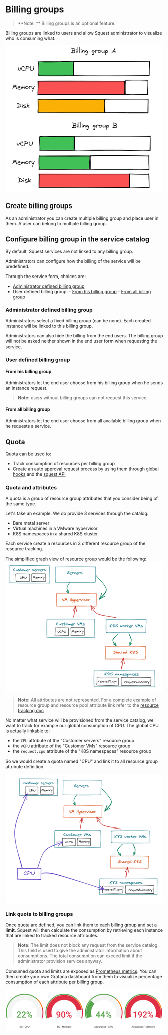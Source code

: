 # Billing groups

> **Note: ** Billing groups is an optional feature.

Billing groups are linked to users and allow Squest administrator to visualize who is consuming what.

![billing_group_quota](../images/billing_group_quota.png)

## Create billing groups

As an administrator you can create multiple billing group and place user in them.
A user can belong to multiple billing group.

## Configure billing group in the service catalog

By default, Squest services are not linked to any billing group.

Administrators can configure how the billing of the service will be predefined.

Through the service form, choices are:

- [Administrator defined billing group](#administrator-defined-billing-group)
- User defined billing group:
      - [From his billing group](#from-his-billing-group)
      - [From all billing group](#from-his-billing-group)

### Administrator defined billing group

Administrators select a fixed billing group (can be none). 
Each created instance will be linked to this billing group.

Administrators can also hide the billing from the end users. 
The billing group will not be asked neither shown in the end user form when requesting the service.

### User defined billing group

#### From his billing group

Administrators let the end user choose from his billing group when he sends an instance request.

> **Note:** users without billing groups can not request this service.

#### From all billing group

Administrators let the end user choose from all available billing group when he requests a service.


## Quota

Quota can be used to:

- Track consumption of resources per billing group
- Create an auto approval request process by using them through [global hooks](../settings/#global-hooks) and the [squest API](api.md)

### Quota and attributes

A quota is a group of resource group attributes that you consider being of the same type.

Let's take an example. We do provide 3 services through the catalog: 

- Bare metal server
- Virtual machines in a VMware hypervisor
- K8S namespaces in a shared K8S cluster

Each service create a resources in 3 different resource group of the resource tracking.

The simplified graph view of resource group would be the following:
![quota_resource_graph_example](../images/quota_resource_graph_example.png)

> **Note:** All attributes are not represented. For a complete example of resource group and resource pool attribute link refer to the [resource tracking doc](resource_tracking.md)

No matter what service will be provisioned from the service catalog, we want to track for example our global consumption of CPU.
The global CPU is actually linkable to:

- the `CPU` attribute of the "Customer servers" resource group
- the `vCPU` attribute of the "Customer VMs" resource group
- the `request.cpu` attribute of the "K8S namespaces" resource group

So we would create a quota named "CPU" and link it to all resource group attribute definition

![quota_resource_graph_example](../images/quota_example_link.png)

### Link quota to billing groups

Once quota are defined, you can link them to each billing group and set a **limit**.
Squest will then calculate the consumption by retrieving each instance that are linked to tracked resource attributes.

>**Note:** The limit does not block any request from the service catalog. This field is used to give the administrator information about consumptions.
The total consumption can exceed limit if the administrator provision services anyway.

Consumed quota and limits are exposed as [Prometheus metrics](../metrics/#squest_quota_consumed). 
You can then create your own Grafana dashboard from them to visualize percentage consumption of each attribute per billing group.

![grafana_panel_example](../images/grafana_panel_example.png)
